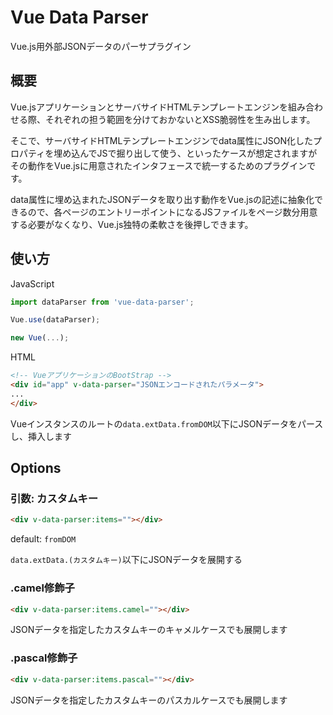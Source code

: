 # Vue Data Parser

Vue.js用外部JSONデータのパーサプラグイン

## 概要

Vue.jsアプリケーションとサーバサイドHTMLテンプレートエンジンを組み合わせる際、それぞれの担う範囲を分けておかないとXSS脆弱性を生み出します。

そこで、サーバサイドHTMLテンプレートエンジンでdata属性にJSON化したプロパティを埋め込んでJSで掘り出して使う、といったケースが想定されますがその動作をVue.jsに用意されたインタフェースで統一するためのプラグインです。

data属性に埋め込まれたJSONデータを取り出す動作をVue.jsの記述に抽象化できるので、各ページのエントリーポイントになるJSファイルをページ数分用意する必要がなくなり、Vue.js独特の柔軟さを後押しできます。

## 使い方

JavaScript

```javascript
import dataParser from 'vue-data-parser';

Vue.use(dataParser);

new Vue(...);
```

HTML

```html
<!-- VueアプリケーションのBootStrap -->
<div id="app" v-data-parser="JSONエンコードされたパラメータ">
...
</div>
```

Vueインスタンスのルートの`data.extData.fromDOM`以下にJSONデータをパースし、挿入します

## Options

### 引数: カスタムキー

```html
<div v-data-parser:items=""></div>
```

default: `fromDOM`

`data.extData.(カスタムキー)`以下にJSONデータを展開する

### .camel修飾子

```html
<div v-data-parser:items.camel=""></div>
```

JSONデータを指定したカスタムキーのキャメルケースでも展開します

### .pascal修飾子

```html
<div v-data-parser:items.pascal=""></div>
```

JSONデータを指定したカスタムキーのパスカルケースでも展開します
